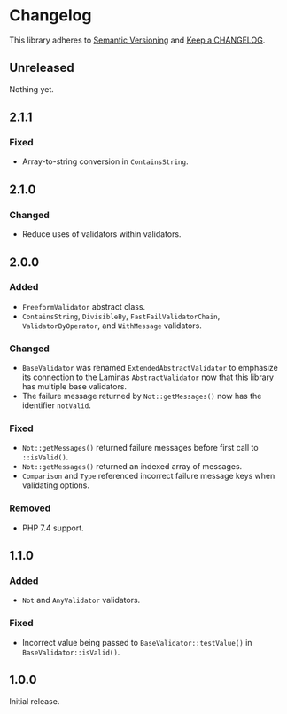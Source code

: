 # Changelog

This library adheres to [Semantic Versioning](https://semver.org/) and [Keep a CHANGELOG](https://keepachangelog.com/en/1.0.0/).

## Unreleased

Nothing yet.

## 2.1.1

### Fixed

- Array-to-string conversion in `ContainsString`.

## 2.1.0

### Changed

* Reduce uses of validators within validators.

## 2.0.0

### Added

- `FreeformValidator` abstract class.
- `ContainsString`, `DivisibleBy`, `FastFailValidatorChain`, `ValidatorByOperator`, and `WithMessage` validators.

### Changed

- `BaseValidator` was renamed `ExtendedAbstractValidator` to emphasize its connection to the Laminas `AbstractValidator` now that this library has multiple base validators.
- The failure message returned by `Not::getMessages()` now has the identifier `notValid`.

### Fixed

- `Not::getMessages()` returned failure messages before first call to `::isValid()`.
- `Not::getMessages()` returned an indexed array of messages.
- `Comparison` and `Type` referenced incorrect failure message keys when validating options.

### Removed

- PHP 7.4 support.

## 1.1.0

### Added

- `Not` and `AnyValidator` validators.

### Fixed

- Incorrect value being passed to `BaseValidator::testValue()` in `BaseValidator::isValid()`.

## 1.0.0

Initial release.
